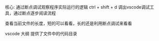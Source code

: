 核心: 通过断点调试观察程序实际运行的逻辑
ctrl + shift + d 调出vscode调试工具，通过断点逐步阅读流程

查看当前文件的长度，短的可以看看，长的还是利用断点调试来看看

vscode 大纲 提供了文件中的代码目录
